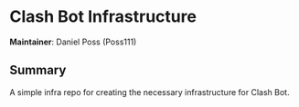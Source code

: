 # Clash Bot Infrastructure

**Maintainer**: Daniel Poss (Poss111)

## Summary

A simple infra repo for creating the necessary infrastructure for Clash Bot.